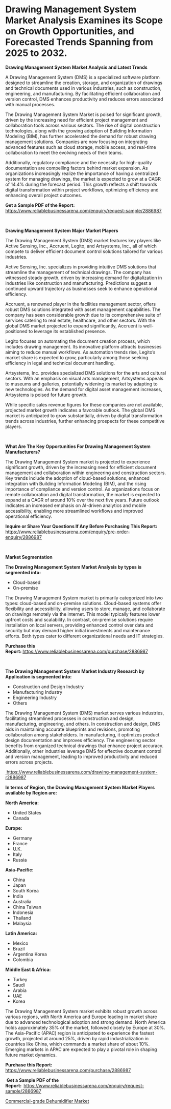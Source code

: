 <p><h1>Drawing Management System Market Analysis Examines its Scope on Growth Opportunities, and Forecasted Trends Spanning from 2025 to 2032.</h1></p><p><strong>Drawing Management System Market Analysis and Latest Trends</strong></p>
<p><p>A Drawing Management System (DMS) is a specialized software platform designed to streamline the creation, storage, and organization of drawings and technical documents used in various industries, such as construction, engineering, and manufacturing. By facilitating efficient collaboration and version control, DMS enhances productivity and reduces errors associated with manual processes.</p><p>The Drawing Management System Market is poised for significant growth, driven by the increasing need for efficient project management and collaboration tools across various sectors. The rise of digital construction technologies, along with the growing adoption of Building Information Modeling (BIM), has further accelerated the demand for robust drawing management solutions. Companies are now focusing on integrating advanced features such as cloud storage, mobile access, and real-time collaboration to meet the evolving needs of their teams.</p><p>Additionally, regulatory compliance and the necessity for high-quality documentation are compelling factors behind market expansion. As organizations increasingly realize the importance of having a centralized system for managing drawings, the market is expected to grow at a CAGR of 14.4% during the forecast period. This growth reflects a shift towards digital transformation within project workflows, optimizing efficiency and enhancing overall project outcomes.</p></p>
<p><strong>Get a Sample PDF of the Report:&nbsp;</strong> <a href="https://www.reliablebusinessarena.com/enquiry/request-sample/2886987?utm_campaign=3289&utm_medium=2&utm_source=Github&utm_content=ia&utm_term=13032025&utm_id=drawing-management-system">https://www.reliablebusinessarena.com/enquiry/request-sample/2886987</a></p>
<p>&nbsp;</p>
<p><strong>Drawing Management System Major Market Players</strong></p>
<p><p>The Drawing Management System (DMS) market features key players like Active Sensing, Inc., Accruent, Legito, and Artsystems, Inc., all of which compete to deliver efficient document control solutions tailored for various industries.</p><p>Active Sensing, Inc. specializes in providing intuitive DMS solutions that streamline the management of technical drawings. The company has witnessed steady growth, driven by increasing demand for digitalization in industries like construction and manufacturing. Predictions suggest a continued upward trajectory as businesses seek to enhance operational efficiency.</p><p>Accruent, a renowned player in the facilities management sector, offers robust DMS solutions integrated with asset management capabilities. The company has seen considerable growth due to its comprehensive suite of services catering to real estate, healthcare, and other sectors. With the global DMS market projected to expand significantly, Accruent is well-positioned to leverage its established presence.</p><p>Legito focuses on automating the document creation process, which includes drawing management. Its innovative platform attracts businesses aiming to reduce manual workflows. As automation trends rise, Legito’s market share is expected to grow, particularly among those seeking efficiency in legal and technical document handling.</p><p>Artsystems, Inc. provides specialized DMS solutions for the arts and cultural sectors. With an emphasis on visual arts management, Artsystems appeals to museums and galleries, potentially widening its market by adapting to new technologies. As the demand for digital asset management increases, Artsystems is poised for future growth.</p><p>While specific sales revenue figures for these companies are not available, projected market growth indicates a favorable outlook. The global DMS market is anticipated to grow substantially, driven by digital transformation trends across industries, further enhancing prospects for these competitive players.</p></p>
<p>&nbsp;</p>
<p><strong>What Are The Key Opportunities For Drawing Management System Manufacturers?</strong></p>
<p><p>The Drawing Management System market is projected to experience significant growth, driven by the increasing need for efficient document management and collaboration within engineering and construction sectors. Key trends include the adoption of cloud-based solutions, enhanced integration with Building Information Modeling (BIM), and the rising importance of compliance and version control. As organizations focus on remote collaboration and digital transformation, the market is expected to expand at a CAGR of around 10% over the next five years. Future outlook indicates an increased emphasis on AI-driven analytics and mobile accessibility, enabling more streamlined workflows and improved operational efficiency.</p></p>
<p><strong>Inquire or Share Your Questions If Any Before Purchasing This Report:</strong> <a href="https://www.reliablebusinessarena.com/enquiry/pre-order-enquiry/2886987?utm_campaign=3289&utm_medium=2&utm_source=Github&utm_content=ia&utm_term=13032025&utm_id=drawing-management-system">https://www.reliablebusinessarena.com/enquiry/pre-order-enquiry/2886987</a></p>
<p>&nbsp;</p>
<p><strong>Market Segmentation</strong></p>
<p><strong>The Drawing Management System Market Analysis by types is segmented into:</strong></p>
<p><ul><li>Cloud-based</li><li>On-premise</li></ul></p>
<p><p>The Drawing Management System market is primarily categorized into two types: cloud-based and on-premise solutions. Cloud-based systems offer flexibility and accessibility, allowing users to store, manage, and collaborate on drawings remotely via the internet. This model typically features lower upfront costs and scalability. In contrast, on-premise solutions require installation on local servers, providing enhanced control over data and security but may demand higher initial investments and maintenance efforts. Both types cater to different organizational needs and IT strategies.</p></p>
<p><strong>Purchase this Report:&nbsp;</strong><a href="https://www.reliablebusinessarena.com/purchase/2886987?utm_campaign=3289&utm_medium=2&utm_source=Github&utm_content=ia&utm_term=13032025&utm_id=drawing-management-system">https://www.reliablebusinessarena.com/purchase/2886987</a></p>
<p>&nbsp;</p>
<p><strong>The Drawing Management System Market Industry Research by Application is segmented into:</strong></p>
<p><ul><li>Construction and Design Industry</li><li>Manufacturing Industry</li><li>Engineering Industry</li><li>Others</li></ul></p>
<p><p>The Drawing Management System (DMS) market serves various industries, facilitating streamlined processes in construction and design, manufacturing, engineering, and others. In construction and design, DMS aids in maintaining accurate blueprints and revisions, promoting collaboration among stakeholders. In manufacturing, it optimizes product design documentation and improves efficiency. The engineering sector benefits from organized technical drawings that enhance project accuracy. Additionally, other industries leverage DMS for effective document control and version management, leading to improved productivity and reduced errors across projects.</p></p>
<p><a href="https://www.reliablebusinessarena.com/drawing-management-system-r2886987?utm_campaign=3289&utm_medium=2&utm_source=Github&utm_content=ia&utm_term=13032025&utm_id=drawing-management-system">&nbsp;https://www.reliablebusinessarena.com/drawing-management-system-r2886987</a></p>
<p><strong>In terms of Region, the Drawing Management System Market Players available by Region are:</strong></p>
<p>
    <p> <strong> North America: </strong>
        <ul>
            <li>United States</li>
            <li>Canada</li>
        </ul>
        </p> 
    <p> <strong> Europe: </strong>
        <ul>
            <li>Germany</li>
            <li>France</li>
            <li>U.K.</li>
            <li>Italy</li>
            <li>Russia</li>
        </ul>
        </p> 
    <p> <strong> Asia-Pacific: </strong>
        <ul>
            <li>China</li>
            <li>Japan</li>
            <li>South Korea</li>
            <li>India</li>
            <li>Australia</li>
            <li>China Taiwan</li>
            <li>Indonesia</li>
            <li>Thailand</li>
            <li>Malaysia</li>
        </ul>
        </p> 
    <p> <strong> Latin America: </strong>
        <ul>
            <li>Mexico</li>
            <li>Brazil</li>
            <li>Argentina Korea</li>
            <li>Colombia</li>
        </ul>
        </p> 
    <p> <strong> Middle East & Africa: </strong>
        <ul>
            <li>Turkey</li>
            <li>Saudi</li>
            <li>Arabia</li>
            <li>UAE</li>
            <li>Korea</li>
        </ul>
    </p>
    </p>
<p><p>The Drawing Management System market exhibits robust growth across various regions, with North America and Europe leading in market share due to advanced technological adoption and strong demand. North America holds approximately 35% of the market, followed closely by Europe at 30%. The Asia-Pacific (APAC) region is anticipated to experience the fastest growth, projected at around 25%, driven by rapid industrialization in countries like China, which commands a market share of about 10%. Emerging markets in APAC are expected to play a pivotal role in shaping future market dynamics.</p></p>
<p><strong>Purchase this Report: </strong><a href="https://www.reliablebusinessarena.com/purchase/2886987?utm_campaign=3289&utm_medium=2&utm_source=Github&utm_content=ia&utm_term=13032025&utm_id=drawing-management-system">https://www.reliablebusinessarena.com/purchase/2886987</a></p>
<p>&nbsp;<strong>Get a Sample PDF of the Report:&nbsp;&nbsp;</strong><a href="https://www.reliablebusinessarena.com/enquiry/request-sample/2886987?utm_campaign=3289&utm_medium=2&utm_source=Github&utm_content=ia&utm_term=13032025&utm_id=drawing-management-system">https://www.reliablebusinessarena.com/enquiry/request-sample/2886987</a></p>
<p><strong></strong></p>
<p><p><a href="https://github.com/samesdufloiw/Market-Research-Report-List-1/blob/main/commercial-grade-dehumidifier-market.md?utm_campaign=3289&utm_medium=2&utm_source=Github&utm_content=ia&utm_term=13032025&utm_id=drawing-management-system">Commercial-grade Dehumidifier Market</a></p></p>